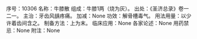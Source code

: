 序号：10306
名称：牛膝散
组成：牛膝1两（烧为灰）。
出处：《圣济总录》卷一二一。
主治：牙齿风龋疼痛。
加减：None
功效：解骨槽毒气。
用法用量：以少许着齿间含之。
制备方法：上为末。
临床应用：None
各家论述：None
用药禁忌：None
附注：None
